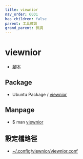 ```yaml
---
title: viewnior
nav_order: 6031
has_children: false
parent: 工具微調
grand_parent: 微調
---
```



# viewnior

* [腳本](https://github.com/samwhelp/note-about-ubuntu/tree/gh-pages/_demo/adjustment/tool/viewnior)


## Package

* Ubuntu Package / [viewnior](https://packages.ubuntu.com/jammy/viewnior)


## Manpage

* $ man [viewnior](http://manpages.ubuntu.com/manpages/jammy/en/man1/viewnior.1.html)


## 設定檔路徑

* [~/.config/viewnior/viewnior.conf](https://github.com/samwhelp/note-about-ubuntu/blob/gh-pages/_demo/adjustment/tool/viewnior/config/viewnior/viewnior.conf)
